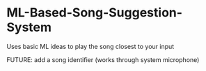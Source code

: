 # ML-Based-Song-Suggestion-System
Uses basic ML ideas to play the song closest to your input



FUTURE: add a song identifier (works through system microphone)
